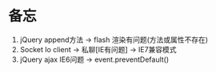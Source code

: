 # 备忘
1. jQuery append方法 -> flash 渲染有问题(方法或属性不存在)
2. Socket Io client -> 私聊[IE有问题] -> IE7兼容模式
3. jQuery ajax IE6问题 -> event.preventDefault()
